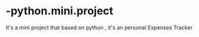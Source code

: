 # -python.mini.project
It's a mini project that based on python , it's an personal Expenses Tracker
